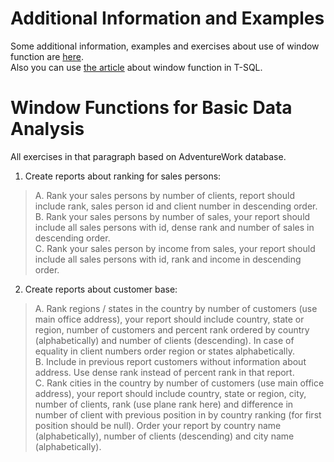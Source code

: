 
# Additional Information and Examples
Some additional  information, examples and exercises about use of window function are [here](https://mode.com/sql-tutorial/sql-window-functions/). <br/>
Also you can use [the article](https://www.red-gate.com/simple-talk/sql/t-sql-programming/introduction-to-t-sql-window-functions/) about window function in T-SQL. <br/>
# Window Functions for Basic Data Analysis
All exercises in that paragraph based on AdventureWork database. <br/>
1. Create reports about ranking for sales persons:<br/>
> A. Rank your sales persons by number of clients, report should include rank, sales person id and client number in descending order.<br/>
> B. Rank your sales persons by number of sales, your report should include all sales persons with id, dense rank and number of sales in descending order.<br/>
> C. Rank your sales person by income from sales, your report should include all sales persons with id, rank and income in descending order.<br/>
2. Create reports about customer base:
> A. Rank regions / states in the country by number of customers (use main office address), your report should include country, state or region, number of customers and percent rank ordered by country (alphabetically) and number of clients (descending). In case of equality in client numbers order region or states alphabetically.<br/>
> B. Include in previous report customers without information about address. Use dense rank instead of percent rank in that report.<br/>
> C. Rank cities in the country by number of customers (use main office address), your report should include country, state or region, city,  number of clients, rank (use plane rank here) and difference in number of client with previous position in by country ranking (for first position should be null). Order your report by country name (alphabetically), number of clients (descending) and city name (alphabetically).      <br/>
